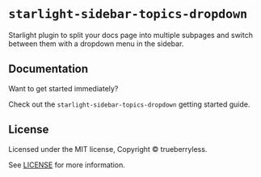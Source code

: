# `starlight-sidebar-topics-dropdown`

Starlight plugin to split your docs page into multiple subpages and switch between them with a dropdown menu in the sidebar.

## Documentation

Want to get started immediately?

Check out the `starlight-sidebar-topics-dropdown` getting started guide.

## License

Licensed under the MIT license, Copyright © trueberryless.

See [LICENSE](/LICENSE) for more information.
